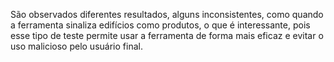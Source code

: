 São observados diferentes resultados, alguns inconsistentes, como quando a ferramenta sinaliza edifícios como produtos, o que é interessante, pois esse tipo de teste permite usar a ferramenta de forma mais eficaz e evitar o uso malicioso pelo usuário final.
